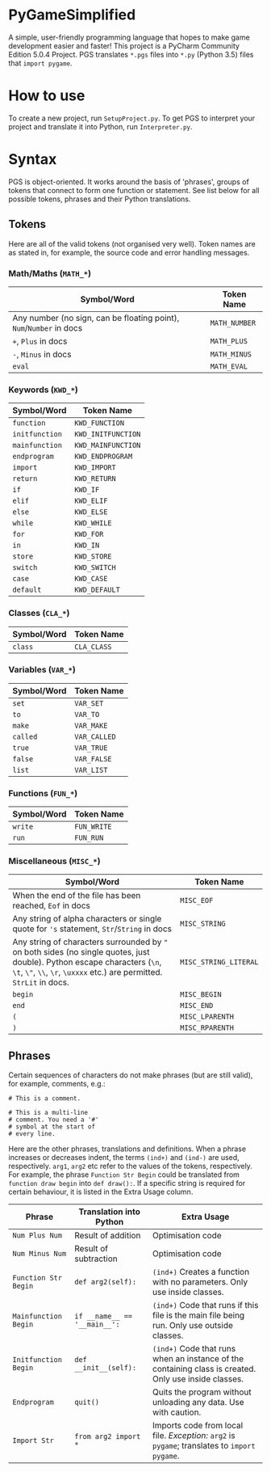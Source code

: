 # PyGameSimplified
A simple, user-friendly programming language that hopes to make game development easier and faster!
This project is a PyCharm Community Edition 5.0.4 Project.
PGS translates `*.pgs` files into `*.py` (Python 3.5) files that `import pygame`.


# How to use
To create a new project, run `SetupProject.py`.
To get PGS to interpret your project and translate it into Python, run `Interpreter.py`.


# Syntax
PGS is object-oriented.
It works around the basis of 'phrases', groups of tokens that connect to form one function or statement.
See list below for all possible tokens, phrases and their Python translations.

## Tokens
Here are all of the valid tokens (not organised very well). Token names are as stated in, for example, the source code and error handling messages.

### Math/Maths (`MATH_*`)
Symbol/Word | Token Name
----------- | ----------
Any number (no sign, can be floating point), `Num`/`Number` in docs | `MATH_NUMBER`
`+`, `Plus` in docs | `MATH_PLUS`
`-`, `Minus` in docs | `MATH_MINUS`
`eval` | `MATH_EVAL`

### Keywords (`KWD_*`)
Symbol/Word | Token Name
----------- | ----------
`function` | `KWD_FUNCTION`
`initfunction` | `KWD_INITFUNCTION`
`mainfunction` | `KWD_MAINFUNCTION`
`endprogram` | `KWD_ENDPROGRAM`
`import` | `KWD_IMPORT`
`return` | `KWD_RETURN`
`if` | `KWD_IF`
`elif` | `KWD_ELIF`
`else` | `KWD_ELSE`
`while` | `KWD_WHILE`
`for` | `KWD_FOR`
`in` | `KWD_IN`
`store` | `KWD_STORE`
`switch` | `KWD_SWITCH`
`case` | `KWD_CASE`
`default` | `KWD_DEFAULT`

### Classes (`CLA_*`)
Symbol/Word | Token Name
----------- | ----------
`class` | `CLA_CLASS`

### Variables (`VAR_*`)
Symbol/Word | Token Name
----------- | ----------
`set` | `VAR_SET`
`to` | `VAR_TO`
`make` | `VAR_MAKE`
`called` | `VAR_CALLED`
`true` | `VAR_TRUE`
`false` | `VAR_FALSE`
`list` | `VAR_LIST`

### Functions (`FUN_*`)
Symbol/Word | Token Name
----------- | ----------
`write` | `FUN_WRITE`
`run` | `FUN_RUN`

### Miscellaneous (`MISC_*`)
Symbol/Word | Token Name
----------- | ----------
When the end of the file has been reached, `Eof` in docs | `MISC_EOF`
Any string of alpha characters or single quote for `'s` statement, `Str`/`String` in docs | `MISC_STRING`
Any string of characters surrounded by `"` on both sides (no single quotes, just double). Python escape characters (`\n`, `\t`, `\"`, `\\`, `\r`, `\uxxxx` etc.) are permitted. `StrLit` in docs. | `MISC_STRING_LITERAL`
`begin` | `MISC_BEGIN`
`end` | `MISC_END`
`(` | `MISC_LPARENTH`
`)` | `MISC_RPARENTH`

## Phrases
Certain sequences of characters do not make phrases (but are still valid), for example, comments, e.g.:

    # This is a comment.
    
    # This is a multi-line
    # comment. You need a '#'
    # symbol at the start of
    # every line.

Here are the other phrases, translations and definitions. When a phrase increases or decreases indent, the terms `(ind+)` and `(ind-)` are used, respectively. `arg1`, `arg2` etc refer to the values of the tokens, respectively. For example, the phrase `Function Str Begin` could be translated from `function draw begin` into `def draw():`. If a specific string is required for certain behaviour, it is listed in the Extra Usage column.

Phrase | Translation into Python | Extra Usage
------ | ----------------------- | -----------
`Num Plus Num` | Result of addition | Optimisation code
`Num Minus Num` | Result of subtraction | Optimisation code
`Function Str Begin` | `def arg2(self):` | `(ind+)` Creates a function with no parameters. Only use inside classes.
`Mainfunction Begin` | `if __name__ == '__main__':` | `(ind+)` Code that runs if this file is the main file being run. Only use outside classes.
`Initfunction Begin` | `def __init__(self):` | `(ind+)` Code that runs when an instance of the containing class is created. Only use inside classes.
`Endprogram` | `quit()` | Quits the program without unloading any data. Use with caution.
`Import Str` | `from arg2 import *` | Imports code from local file. *Exception:* `arg2` is `pygame`; translates to `import pygame`.
